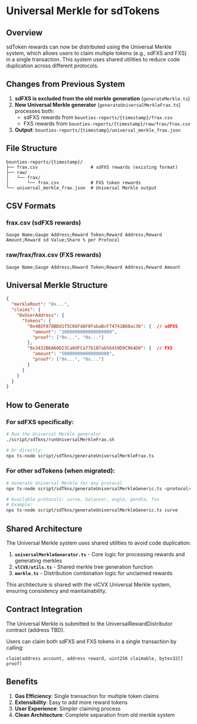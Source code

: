 # Universal Merkle for sdTokens

## Overview

sdToken rewards can now be distributed using the Universal Merkle system, which allows users to claim multiple tokens (e.g., sdFXS and FXS) in a single transaction. This system uses shared utilities to reduce code duplication across different protocols.

## Changes from Previous System

1. **sdFXS is excluded from the old merkle generation** (`generateMerkle.ts`)
2. **New Universal Merkle generator** (`generateUniversalMerkleFrax.ts`) processes both:
   - sdFXS rewards from `bounties-reports/{timestamp}/frax.csv`
   - FXS rewards from `bounties-reports/{timestamp}/raw/frax/frax.csv`
3. **Output**: `bounties-reports/{timestamp}/universal_merkle_frax.json`

## File Structure

```
bounties-reports/{timestamp}/
├── frax.csv                    # sdFXS rewards (existing format)
├── raw/
│   └── frax/
│       └── frax.csv            # FXS token rewards
└── universal_merkle_frax.json  # Universal Merkle output
```

## CSV Formats

### frax.csv (sdFXS rewards)
```
Gauge Name;Gauge Address;Reward Token;Reward Address;Reward Amount;Reward sd Value;Share % per Protocol
```

### raw/frax/frax.csv (FXS rewards)
```
Gauge Name;Gauge Address;Reward Token;Reward Address;Reward Amount
```

## Universal Merkle Structure

```json
{
  "merkleRoot": "0x...",
  "claims": {
    "0xUserAddress": {
      "tokens": {
        "0x402F878BDd1f5C66FdAF0fabaBcF74741B68ac36": {  // sdFXS
          "amount": "1000000000000000000",
          "proof": ["0x...", "0x..."]
        },
        "0x3432B6A60D23Ca0dFCa7761B7ab56459D9C964D0": {  // FXS
          "amount": "500000000000000000",
          "proof": ["0x...", "0x..."]
        }
      }
    }
  }
}
```

## How to Generate

### For sdFXS specifically:
```bash
# Run the Universal Merkle generator
./script/sdTkns/runUniversalMerkleFrax.sh

# Or directly:
npx ts-node script/sdTkns/generateUniversalMerkleFrax.ts
```

### For other sdTokens (when migrated):
```bash
# Generate Universal Merkle for any protocol
npx ts-node script/sdTkns/generateUniversalMerkleGeneric.ts <protocol>

# Available protocols: curve, balancer, angle, pendle, fxn
# Example:
npx ts-node script/sdTkns/generateUniversalMerkleGeneric.ts curve
```

## Shared Architecture

The Universal Merkle system uses shared utilities to avoid code duplication:

1. **`universalMerkleGenerator.ts`** - Core logic for processing rewards and generating merkles
2. **`vlCVX/utils.ts`** - Shared merkle tree generation function
3. **`merkle.ts`** - Distribution combination logic for unclaimed rewards

This architecture is shared with the vlCVX Universal Merkle system, ensuring consistency and maintainability.

## Contract Integration

The Universal Merkle is submitted to the UniversalRewardDistributor contract (address TBD).

Users can claim both sdFXS and FXS tokens in a single transaction by calling:
```solidity
claim(address account, address reward, uint256 claimable, bytes32[] proof)
```

## Benefits

1. **Gas Efficiency**: Single transaction for multiple token claims
2. **Extensibility**: Easy to add more reward tokens
3. **User Experience**: Simpler claiming process
4. **Clean Architecture**: Complete separation from old merkle system